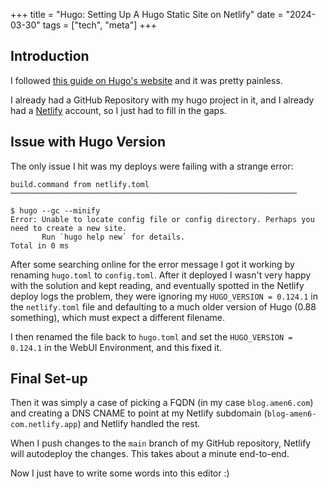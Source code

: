 +++
title = "Hugo: Setting Up A Hugo Static Site on Netlify"
date = "2024-03-30"
tags = ["tech", "meta"]
+++

## Introduction

I followed [this guide on Hugo's website](https://gohugo.io/hosting-and-deployment/hosting-on-netlify/) and it was pretty painless.

I already had a GitHub Repository with my hugo project in it, and I already had a [Netlify](https://www.netlify.com/) account, so I just had to fill in the gaps.

## Issue with Hugo Version

The only issue I hit was my deploys were failing with a strange error:

```shell
build.command from netlify.toml                               
────────────────────────────────────────────────────────────────
​
$ hugo --gc --minify
Error: Unable to locate config file or config directory. Perhaps you need to create a new site.
       Run `hugo help new` for details.
Total in 0 ms
```

After some searching online for the error message I got it working by renaming `hugo.toml` to `config.toml`. After it deployed I wasn't very happy with the solution and kept reading, and eventually spotted in the Netlify deploy logs the problem, they were ignoring my `HUGO_VERSION = 0.124.1` in the `netlify.toml` file and defaulting to a much older version of Hugo (0.88 something), which must expect a different filename.

I then renamed the file back to `hugo.toml` and set the `HUGO_VERSION = 0.124.1` in the WebUI Environment, and this fixed it.

## Final Set-up

Then it was simply a case of picking a FQDN (in my case `blog.amen6.com`) and creating a DNS CNAME to point at my Netlify subdomain (`blog-amen6-com.netlify.app`) and Netlify handled the rest.

When I push changes to the `main` branch of my GitHub repository, Netlify will autodeploy the changes. This takes about a minute end-to-end.

Now I just have to write some words into this editor :)
